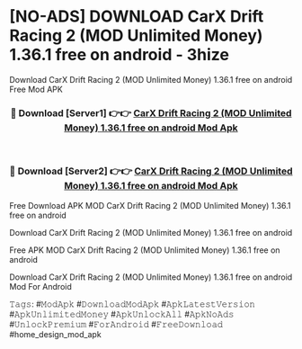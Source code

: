# [NO-ADS] DOWNLOAD CarX Drift Racing 2 (MOD Unlimited Money) 1.36.1 free on android - 3hize
Download CarX Drift Racing 2 (MOD Unlimited Money) 1.36.1 free on android Free Mod APK

<div align="center">
<h3>🔴 Download [Server1] 👉👉 <a href="https://apk-comot.site?title=CarX_Drift_Racing_2_(MOD_Unlimited_Money)_1.36.1_free_on_android">CarX Drift Racing 2 (MOD Unlimited Money) 1.36.1 free on android Mod Apk</a></h3><br>

<h3>🔴 Download [Server2] 👉👉 <a href="https://apk-comot.site?title=CarX_Drift_Racing_2_(MOD_Unlimited_Money)_1.36.1_free_on_android">CarX Drift Racing 2 (MOD Unlimited Money) 1.36.1 free on android Mod Apk</a></h3>
</div>


Free Download APK MOD CarX Drift Racing 2 (MOD Unlimited Money) 1.36.1 free on android

Download CarX Drift Racing 2 (MOD Unlimited Money) 1.36.1 free on android 

Free APK MOD CarX Drift Racing 2 (MOD Unlimited Money) 1.36.1 free on android 

Download CarX Drift Racing 2 (MOD Unlimited Money) 1.36.1 free on android Mod For Android

𝚃𝚊𝚐𝚜: #𝙼𝚘𝚍𝙰𝚙𝚔 #𝙳𝚘𝚠𝚗𝚕𝚘𝚊𝚍𝙼𝚘𝚍𝙰𝚙𝚔 #𝙰𝚙𝚔𝙻𝚊𝚝𝚎𝚜𝚝𝚅𝚎𝚛𝚜𝚒𝚘𝚗 #𝙰𝚙𝚔𝚄𝚗𝚕𝚒𝚖𝚒𝚝𝚎𝚍𝙼𝚘𝚗𝚎𝚢 #𝙰𝚙𝚔𝚄𝚗𝚕𝚘𝚌𝚔𝙰𝚕𝚕 #𝙰𝚙𝚔𝙽𝚘𝙰𝚍𝚜 #𝚄𝚗𝚕𝚘𝚌𝚔𝙿𝚛𝚎𝚖𝚒𝚞𝚖 #𝙵𝚘𝚛𝙰𝚗𝚍𝚛𝚘𝚒𝚍 #𝙵𝚛𝚎𝚎𝙳𝚘𝚠𝚗𝚕𝚘𝚊𝚍 #home_design_mod_apk